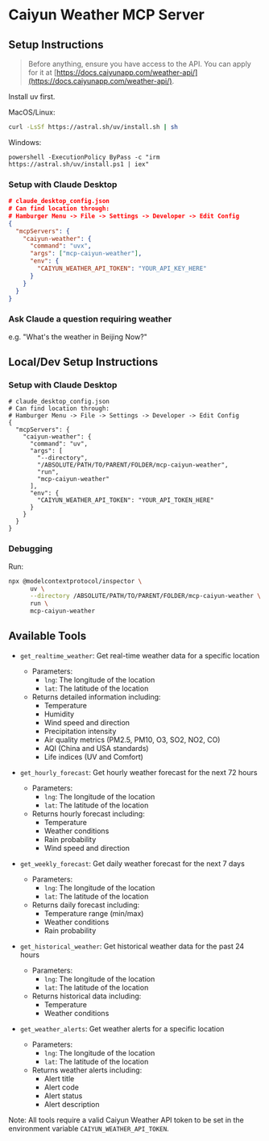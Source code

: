 # Caiyun Weather MCP Server

## Setup Instructions

> Before anything, ensure you have access to the API. You can apply for it at [https://docs.caiyunapp.com/weather-api/](https://docs.caiyunapp.com/weather-api/).

Install uv first.

MacOS/Linux:

```bash
curl -LsSf https://astral.sh/uv/install.sh | sh
```

Windows:

```
powershell -ExecutionPolicy ByPass -c "irm https://astral.sh/uv/install.ps1 | iex"
```

### Setup with Claude Desktop

```json
# claude_desktop_config.json
# Can find location through:
# Hamburger Menu -> File -> Settings -> Developer -> Edit Config
{
  "mcpServers": {
    "caiyun-weather": {
      "command": "uvx",
      "args": ["mcp-caiyun-weather"],
      "env": {
        "CAIYUN_WEATHER_API_TOKEN": "YOUR_API_KEY_HERE"
      }
    }
  }
}
```

### Ask Claude a question requiring weather
e.g. "What's the weather in Beijing Now?"

## Local/Dev Setup Instructions

### Setup with Claude Desktop

```
# claude_desktop_config.json
# Can find location through:
# Hamburger Menu -> File -> Settings -> Developer -> Edit Config
{
  "mcpServers": {
    "caiyun-weather": {
      "command": "uv",
      "args": [
        "--directory",
        "/ABSOLUTE/PATH/TO/PARENT/FOLDER/mcp-caiyun-weather",
        "run",
        "mcp-caiyun-weather"
      ],
      "env": {
        "CAIYUN_WEATHER_API_TOKEN": "YOUR_API_TOKEN_HERE"
      }
    }
  }
}
```

### Debugging

Run:
```bash
npx @modelcontextprotocol/inspector \
      uv \
      --directory /ABSOLUTE/PATH/TO/PARENT/FOLDER/mcp-caiyun-weather \
      run \
      mcp-caiyun-weather
```

## Available Tools

- `get_realtime_weather`: Get real-time weather data for a specific location
  - Parameters:
    - `lng`: The longitude of the location
    - `lat`: The latitude of the location
  - Returns detailed information including:
    - Temperature
    - Humidity
    - Wind speed and direction
    - Precipitation intensity
    - Air quality metrics (PM2.5, PM10, O3, SO2, NO2, CO)
    - AQI (China and USA standards)
    - Life indices (UV and Comfort)

- `get_hourly_forecast`: Get hourly weather forecast for the next 72 hours
  - Parameters:
    - `lng`: The longitude of the location
    - `lat`: The latitude of the location
  - Returns hourly forecast including:
    - Temperature
    - Weather conditions
    - Rain probability
    - Wind speed and direction

- `get_weekly_forecast`: Get daily weather forecast for the next 7 days
  - Parameters:
    - `lng`: The longitude of the location
    - `lat`: The latitude of the location
  - Returns daily forecast including:
    - Temperature range (min/max)
    - Weather conditions
    - Rain probability

- `get_historical_weather`: Get historical weather data for the past 24 hours
  - Parameters:
    - `lng`: The longitude of the location
    - `lat`: The latitude of the location
  - Returns historical data including:
    - Temperature
    - Weather conditions

- `get_weather_alerts`: Get weather alerts for a specific location
  - Parameters:
    - `lng`: The longitude of the location
    - `lat`: The latitude of the location
  - Returns weather alerts including:
    - Alert title
    - Alert code
    - Alert status
    - Alert description

Note: All tools require a valid Caiyun Weather API token to be set in the environment variable `CAIYUN_WEATHER_API_TOKEN`.
